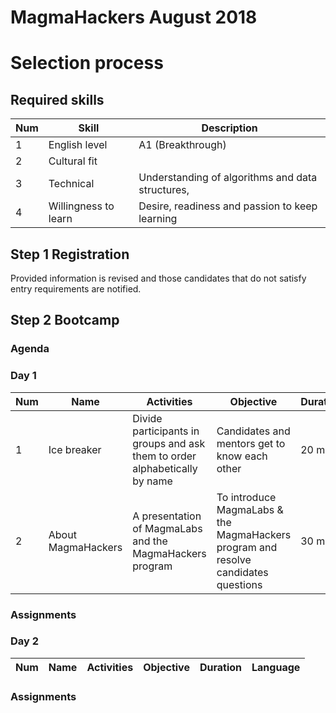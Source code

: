 # MagmaHackers August 2018

# Selection process

## Required skills
Num     | Skill     | Description  
----    |---        |---
1       | English level         | A1 (Breakthrough)
2       | Cultural fit          | 
3       | Technical             | Understanding of algorithms and data structures, 
4       | Willingness to learn  | Desire, readiness and passion to keep learning

## Step 1 Registration 
Provided information is revised and those candidates that do not satisfy entry requirements are notified.

## Step 2 Bootcamp

### Agenda
### __Day 1__
Num     | Name          | Activities    | Objective | Duration  | Language
---     |---            |---            |---        |---        |---
1       | Ice breaker   | Divide participants in groups and ask them to order alphabetically by name    | Candidates and mentors get to know each other | 20 min | Spanish
2       | About MagmaHackers | A presentation of MagmaLabs and the MagmaHackers program | To introduce MagmaLabs & the MagmaHackers program and resolve candidates questions | 30 min | Spanish

### __Assignments__



### __Day 2__
Num     | Name          | Activities    | Objective | Duration  | Language
---     |---            |---            |---        |---        |---


### Assignments